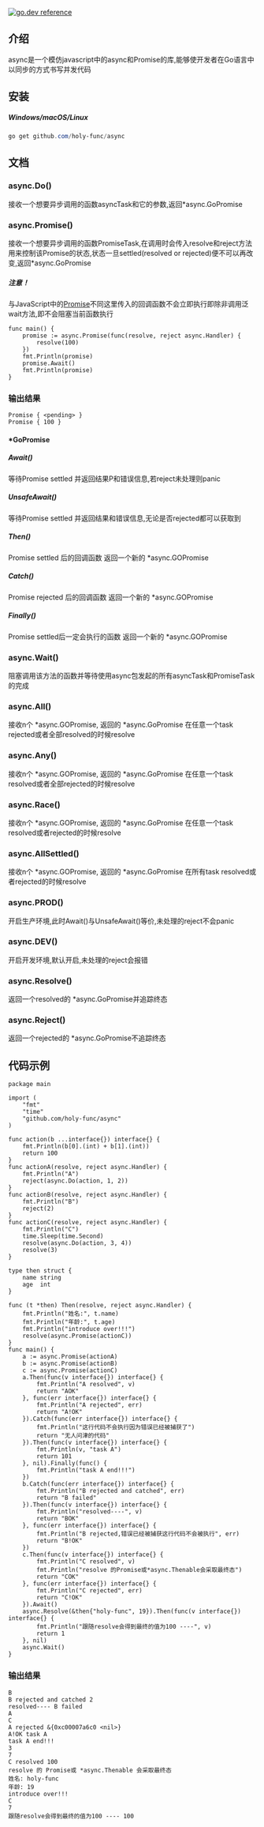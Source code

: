 [![go.dev reference](https://img.shields.io/badge/go.dev-reference-007d9c?logo=go&logoColor=white&style=flat-square)](https://pkg.go.dev/github.com/holy-func/async?tab=doc) 

介绍
------------

async是一个模仿javascript中的async和Promise的库,能够使开发者在Go语言中以同步的方式书写并发代码


安装
------------

##### Windows/macOS/Linux

```powershell
go get github.com/holy-func/async
```

文档
------------
### async.Do()
接收一个想要异步调用的函数asyncTask和它的参数,返回*async.GoPromise

### async.Promise()
接收一个想要异步调用的函数PromiseTask,在调用时会传入resolve和reject方法用来控制该Promise的状态,状态一旦settled(resolved or rejected)便不可以再改变,返回*async.GoPromise 

##### 注意！
与JavaScript中的[Promise](https://developer.mozilla.org/zh-CN/docs/Web/JavaScript/Reference/Global_Objects/Promise "Javascript Promise MDN")不同这里传入的回调函数不会立即执行即除非调用泛wait方法,即不会阻塞当前函数执行

```golang
func main() {
	promise := async.Promise(func(resolve, reject async.Handler) {
		resolve(100)
	})
	fmt.Println(promise)
	promise.Await()
	fmt.Println(promise)
}
```

### 输出结果
```
Promise { <pending> }
Promise { 100 }
```
#### *GoPromise

##### Await()
等待Promise settled 并返回结果P和错误信息,若reject未处理则panic
##### UnsafeAwait()
等待Promise settled 并返回结果和错误信息,无论是否rejected都可以获取到
##### Then()
Promise settled 后的回调函数 返回一个新的 *async.GOPromise
##### Catch() 
Promise rejected 后的回调函数 返回一个新的 *async.GOPromise
##### Finally() 
Promise settled后一定会执行的函数 返回一个新的 *async.GOPromise
### async.Wait()
阻塞调用该方法的函数并等待使用async包发起的所有asyncTask和PromiseTask的完成
### async.All()
接收n个 *async.GOPromise, 返回的 *async.GoPromise 在任意一个task rejected或者全部resolved的时候resolve
### async.Any()
接收n个 *async.GOPromise, 返回的 *async.GoPromise 在任意一个task resolved或者全部rejected的时候resolve
### async.Race()
接收n个 *async.GOPromise, 返回的 *async.GoPromise 在任意一个task resolved或者rejected的时候resolve
### async.AllSettled()
接收n个 *async.GOPromise, 返回的 *async.GoPromise 在所有task resolved或者rejected的时候resolve
### async.PROD()
开启生产环境,此时Await()与UnsafeAwait()等价,未处理的reject不会panic
### async.DEV()
开启开发环境,默认开启,未处理的reject会报错
### async.Resolve()
返回一个resolved的 *async.GoPromise并追踪终态
### async.Reject()
返回一个rejected的 *async.GoPromise不追踪终态

代码示例
------------

```golang
package main

import (
	"fmt"
	"time"
	"github.com/holy-func/async"
)

func action(b ...interface{}) interface{} {
	fmt.Println(b[0].(int) + b[1].(int))
	return 100
}
func actionA(resolve, reject async.Handler) {
	fmt.Println("A")
	reject(async.Do(action, 1, 2))
}
func actionB(resolve, reject async.Handler) {
	fmt.Println("B")
	reject(2)
}
func actionC(resolve, reject async.Handler) {
	fmt.Println("C")
	time.Sleep(time.Second)
	resolve(async.Do(action, 3, 4))
	resolve(3)
}

type then struct {
	name string
	age  int
}

func (t *then) Then(resolve, reject async.Handler) {
	fmt.Println("姓名:", t.name)
	fmt.Println("年龄:", t.age)
	fmt.Println("introduce over!!!")
	resolve(async.Promise(actionC))
}
func main() {
	a := async.Promise(actionA)
	b := async.Promise(actionB)
	c := async.Promise(actionC)
	a.Then(func(v interface{}) interface{} {
		fmt.Println("A resolved", v)
		return "AOK"
	}, func(err interface{}) interface{} {
		fmt.Println("A rejected", err)
		return "A!OK"
	}).Catch(func(err interface{}) interface{} {
		fmt.Println("这行代码不会执行因为错误已经被捕获了")
		return "无人问津的代码"
	}).Then(func(v interface{}) interface{} {
		fmt.Println(v, "task A")
		return 101
	}, nil).Finally(func() {
		fmt.Println("task A end!!!")
	})
	b.Catch(func(err interface{}) interface{} {
		fmt.Println("B rejected and catched", err)
		return "B failed"
	}).Then(func(v interface{}) interface{} {
		fmt.Println("resolved----", v)
		return "BOK"
	}, func(err interface{}) interface{} {
		fmt.Println("B rejected,错误已经被捕获这行代码不会被执行", err)
		return "B!OK"
	})
	c.Then(func(v interface{}) interface{} {
		fmt.Println("C resolved", v)
		fmt.Println("resolve 的Promise或*async.Thenable会采取最终态")
		return "COK"
	}, func(err interface{}) interface{} {
		fmt.Println("C rejected", err)
		return "C!OK"
	}).Await()
	async.Resolve(&then{"holy-func", 19}).Then(func(v interface{}) interface{} {
		fmt.Println("跟随resolve会得到最终的值为100 ----", v)
		return 1
	}, nil)
	async.Wait()
}
```
### 输出结果
```
B
B rejected and catched 2
resolved---- B failed
A
C
A rejected &{0xc00007a6c0 <nil>}
A!OK task A
task A end!!!
3
7
C resolved 100
resolve 的 Promise或 *async.Thenable 会采取最终态
姓名: holy-func
年龄: 19
introduce over!!!
C
7
跟随resolve会得到最终的值为100 ---- 100
```
